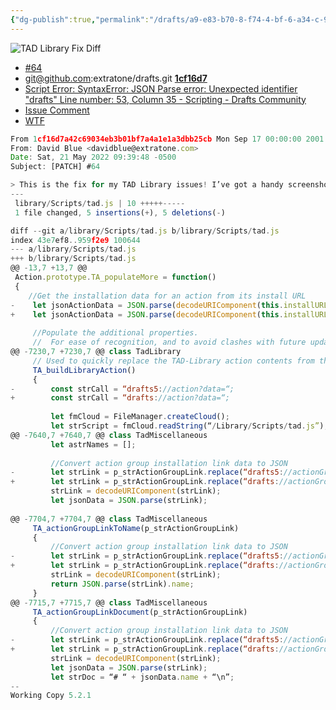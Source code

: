 ```yaml
---
{"dg-publish":true,"permalink":"/drafts/a9-e83-b70-8-f74-4-bf-6-a34-c-90-f733-f08-c44/","dgHomeLink":true,"dgPassFrontmatter":false}
---
```



![TAD Library Fix Diff](https://i.snap.as/suuS35Ev.png)

- [#64](https://github.com/extratone/drafts/issues/64)
- git@github.com:extratone/drafts.git [**1cf16d7**](https://github.com/extratone/drafts/commit/1cf16d7a42c69034eb3b01bf7a4a1e1a3dbb25cb)
- [Script Error: SyntaxError: JSON Parse error: Unexpected identifier "drafts" Line number: 53, Column 35 - Scripting - Drafts Community](https://forums.getdrafts.com/t/script-error-syntaxerror-json-parse-error-unexpected-identifier-drafts-line-number-53-column-35/12187/14)
- [Issue Comment](https://github.com/extratone/drafts/issues/64#issuecomment-1133647261)
- [WTF](https://davidblue.wtf/drafts/A9E83B70-8F74-4BF6-A34C-90F733F08C44.html)

```js
From 1cf16d7a42c69034eb3b01bf7a4a1e1a3dbb25cb Mon Sep 17 00:00:00 2001
From: David Blue <davidblue@extratone.com>
Date: Sat, 21 May 2022 09:39:48 -0500
Subject: [PATCH] #64

> This is the fix for my TAD Library issues! I’ve got a handy screenshot to comment on the issue.
---
 library/Scripts/tad.js | 10 +++++-----
 1 file changed, 5 insertions(+), 5 deletions(-)

diff --git a/library/Scripts/tad.js b/library/Scripts/tad.js
index 43e7ef8..959f2e9 100644
--- a/library/Scripts/tad.js
+++ b/library/Scripts/tad.js
@@ -13,7 +13,7 @@
 Action.prototype.TA_populateMore = function()
 {
 	//Get the installation data for an action from its install URL
-    let jsonActionData = JSON.parse(decodeURIComponent(this.installURL.replace(“drafts5://action?data=“,””)));
+    let jsonActionData = JSON.parse(decodeURIComponent(this.installURL.replace(“drafts://action?data=“,””)));
 
     //Populate the additional properties.
     //  For ease of recognition, and to avoid clashes with future updates that may
@@ -7230,7 +7230,7 @@ class TadLibrary
     // Used to quickly replace the TAD-Library action contents from the tad.js library file.
     TA_buildLibraryAction()
     {
-        const strCall = “drafts5://action?data=“;
+        const strCall = “drafts://action?data=“;
 
         let fmCloud = FileManager.createCloud();
         let strScript = fmCloud.readString(“/Library/Scripts/tad.js”);
@@ -7640,7 +7640,7 @@ class TadMiscellaneous
         let astrNames = [];
 
         //Convert action group installation link data to JSON
-        let strLink = p_strActionGroupLink.replace(“drafts5://actionGroup?data=“,””);
+        let strLink = p_strActionGroupLink.replace(“drafts://actionGroup?data=“,””);
         strLink = decodeURIComponent(strLink);
         let jsonData = JSON.parse(strLink);
 
@@ -7704,7 +7704,7 @@ class TadMiscellaneous
     TA_actionGroupLinkToName(p_strActionGroupLink)
     {
         //Convert action group installation link data to JSON
-        let strLink = p_strActionGroupLink.replace(“drafts5://actionGroup?data=“,””);
+        let strLink = p_strActionGroupLink.replace(“drafts://actionGroup?data=“,””);
         strLink = decodeURIComponent(strLink);
         return JSON.parse(strLink).name;
     }
@@ -7715,7 +7715,7 @@ class TadMiscellaneous
     TA_actionGroupLinkDocument(p_strActionGroupLink)
     {
         //Convert action group installation link data to JSON
-        let strLink = p_strActionGroupLink.replace(“drafts5://actionGroup?data=“,””);
+        let strLink = p_strActionGroupLink.replace(“drafts://actionGroup?data=“,””);
         strLink = decodeURIComponent(strLink);
         let jsonData = JSON.parse(strLink);
         let strDoc = “# “ + jsonData.name + “\n”;
--
Working Copy 5.2.1
```